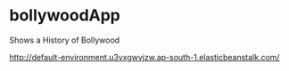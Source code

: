 # bollywoodApp

Shows a History of Bollywood

http://default-environment.u3vxgwvjzw.ap-south-1.elasticbeanstalk.com/
